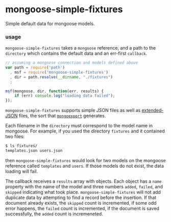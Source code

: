 # mongoose-simple-fixtures

Simple default data for mongoose models.

### usage

`mongoose-simple-fixtures` takes a `mongoose` reference, and a path to the `directory` which contains the default data and an err-first `callback`.

```javascript
// assuming a mongoose connection and models defined above
var path = require('path')
  , msf = require('mongoose-simple-fixtures')
  , dir = path.resolve(__dirname, "./fixtures")
  ;

msf(mongoose, dir, function(err, results) {
    if (err) console.log("loading data failed");
});
```

`mongoose-simple-fixtures` supports simple JSON files as well as [extended-JSON](http://docs.mongodb.org/manual/reference/mongodb-extended-json/)
 files, the sort that [`mongoexport`](http://docs.mongodb.org/v2.2/reference/mongoexport/) generates.

Each filename in the `directory` must correspond to the model name in mongoose. For example, if you used the directory `fixtures` and it contained two files:

```bash
$ ls fixtures/
templates.json users.json
```

then `mongoose-simple-fixtures` would look for two models on the mongoose reference called `templates` and `users`.  If those models do not exist, the data loading will fail.

The callback receives a `results` array with objects. Each object has a `name` property with the name of the model and three numbers `added`, `failed`, and `skipped` indicating what took place. `mongoose-simple-fixtures` will not add duplicate data by attempting to find a record before the insertion.  If that document already exists, the `skipped` count is incremented, if some odd error happens, the `failed` count is incremented, if the document is saved successfully, the `added` count is incremeneted.
